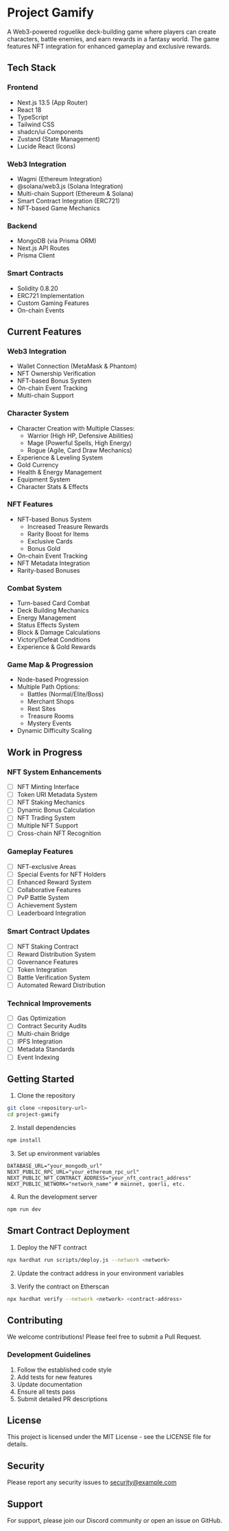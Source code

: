 # Project Gamify

A Web3-powered roguelike deck-building game where players can create characters, battle enemies, and earn rewards in a fantasy world. The game features NFT integration for enhanced gameplay and exclusive rewards.

## Tech Stack

### Frontend
- Next.js 13.5 (App Router)
- React 18
- TypeScript
- Tailwind CSS
- shadcn/ui Components
- Zustand (State Management)
- Lucide React (Icons)

### Web3 Integration
- Wagmi (Ethereum Integration)
- @solana/web3.js (Solana Integration)
- Multi-chain Support (Ethereum & Solana)
- Smart Contract Integration (ERC721)
- NFT-based Game Mechanics

### Backend
- MongoDB (via Prisma ORM)
- Next.js API Routes
- Prisma Client

### Smart Contracts
- Solidity 0.8.20
- ERC721 Implementation
- Custom Gaming Features
- On-chain Events

## Current Features

### Web3 Integration
- Wallet Connection (MetaMask & Phantom)
- NFT Ownership Verification
- NFT-based Bonus System
- On-chain Event Tracking
- Multi-chain Support

### Character System
- Character Creation with Multiple Classes:
  - Warrior (High HP, Defensive Abilities)
  - Mage (Powerful Spells, High Energy)
  - Rogue (Agile, Card Draw Mechanics)
- Experience & Leveling System
- Gold Currency
- Health & Energy Management
- Equipment System
- Character Stats & Effects

### NFT Features
- NFT-based Bonus System
  - Increased Treasure Rewards
  - Rarity Boost for Items
  - Exclusive Cards
  - Bonus Gold
- On-chain Event Tracking
- NFT Metadata Integration
- Rarity-based Bonuses

### Combat System
- Turn-based Card Combat
- Deck Building Mechanics
- Energy Management
- Status Effects System
- Block & Damage Calculations
- Victory/Defeat Conditions
- Experience & Gold Rewards

### Game Map & Progression
- Node-based Progression
- Multiple Path Options:
  - Battles (Normal/Elite/Boss)
  - Merchant Shops
  - Rest Sites
  - Treasure Rooms
  - Mystery Events
- Dynamic Difficulty Scaling

## Work in Progress

### NFT System Enhancements
- [ ] NFT Minting Interface
- [ ] Token URI Metadata System
- [ ] NFT Staking Mechanics
- [ ] Dynamic Bonus Calculation
- [ ] NFT Trading System
- [ ] Multiple NFT Support
- [ ] Cross-chain NFT Recognition

### Gameplay Features
- [ ] NFT-exclusive Areas
- [ ] Special Events for NFT Holders
- [ ] Enhanced Reward System
- [ ] Collaborative Features
- [ ] PvP Battle System
- [ ] Achievement System
- [ ] Leaderboard Integration

### Smart Contract Updates
- [ ] NFT Staking Contract
- [ ] Reward Distribution System
- [ ] Governance Features
- [ ] Token Integration
- [ ] Battle Verification System
- [ ] Automated Reward Distribution

### Technical Improvements
- [ ] Gas Optimization
- [ ] Contract Security Audits
- [ ] Multi-chain Bridge
- [ ] IPFS Integration
- [ ] Metadata Standards
- [ ] Event Indexing

## Getting Started

1. Clone the repository
```bash
git clone <repository-url>
cd project-gamify
```

2. Install dependencies
```bash
npm install
```

3. Set up environment variables
```env
DATABASE_URL="your_mongodb_url"
NEXT_PUBLIC_RPC_URL="your_ethereum_rpc_url"
NEXT_PUBLIC_NFT_CONTRACT_ADDRESS="your_nft_contract_address"
NEXT_PUBLIC_NETWORK="network_name" # mainnet, goerli, etc.
```

4. Run the development server
```bash
npm run dev
```

## Smart Contract Deployment

1. Deploy the NFT contract
```bash
npx hardhat run scripts/deploy.js --network <network>
```

2. Update the contract address in your environment variables

3. Verify the contract on Etherscan
```bash
npx hardhat verify --network <network> <contract-address>
```

## Contributing

We welcome contributions! Please feel free to submit a Pull Request.

### Development Guidelines
1. Follow the established code style
2. Add tests for new features
3. Update documentation
4. Ensure all tests pass
5. Submit detailed PR descriptions

## License

This project is licensed under the MIT License - see the LICENSE file for details.

## Security

Please report any security issues to security@example.com

## Support

For support, please join our Discord community or open an issue on GitHub.